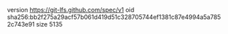 version https://git-lfs.github.com/spec/v1
oid sha256:bb2f275a29acf57b061d419d51c328705744ef1381c87e4994a5a7852c743e91
size 5135
